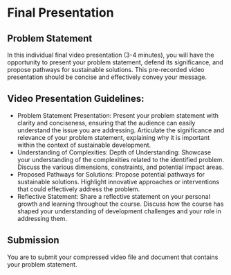 # Final Presentation

## Problem Statement 

In this individual final video presentation (3-4 minutes), you will have the opportunity to present your problem statement, defend its significance, and propose pathways for sustainable solutions. This pre-recorded video presentation should be concise and effectively convey your message.

## Video Presentation Guidelines:

- Problem Statement Presentation: Present your problem statement with clarity and conciseness, ensuring that the audience can easily understand the issue you are addressing. Articulate the significance and relevance of your problem statement, explaining why it is important within the context of sustainable development.
- Understanding of Complexities: Depth of Understanding: Showcase your understanding of the complexities related to the identified problem. Discuss the various dimensions, constraints, and potential impact areas.
- Proposed Pathways for Solutions: Propose potential pathways for sustainable solutions. Highlight innovative approaches or interventions that could effectively address the problem.
- Reflective Statement: Share a reflective statement on your personal growth and learning throughout the course. Discuss how the course has shaped your understanding of development challenges and your role in addressing them.

## Submission

You are to submit your compressed video file and document that contains your problem statement.
